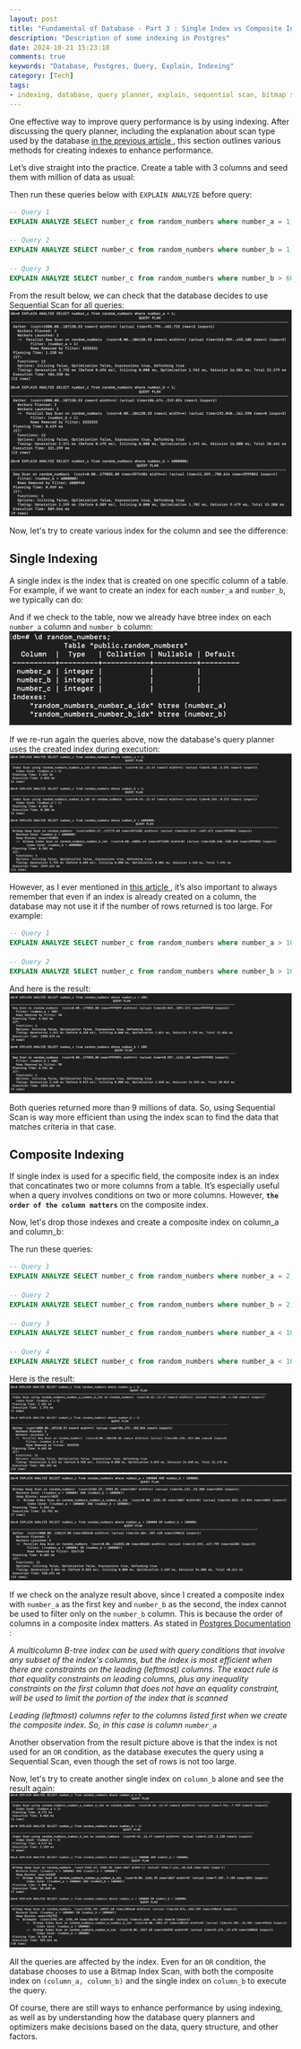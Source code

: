 ```yaml
---
layout: post
title: "Fundamental of Database - Part 3 : Single Index vs Composite Index"
description: "Description of some indexing in Postgres"
date: 2024-10-21 15:23:18
comments: true
keywords: "Database, Postgres, Query, Explain, Indexing"
category: [Tech]
tags:
- indexing, database, query planner, explain, sequential scan, bitmap scan, index scan
---
```


One effective way to improve query performance is by using indexing. After discussing the query planner, including the explanation about scan type used by the database <a href="https://ameliarahman.github.io/2024-10/Explain-Postgres" target="_top"> in the previous article </a>, this section outlines various methods for creating indexes to enhance performance.

Let’s dive straight into the practice.
Create a table with 3 columns and seed them with million of data as usual:
<script src="https://gist.github.com/ameliarahman/ccf0d74fc24ab2764783ec03750a5ca5.js"></script>

Then run these queries below with `EXPLAIN ANALYZE` before query:

```sql
-- Query 1
EXPLAIN ANALYZE SELECT number_c from random_numbers where number_a = 1;

-- Query 2
EXPLAIN ANALYZE SELECT number_c from random_numbers where number_b = 1;

-- Query 3
EXPLAIN ANALYZE SELECT number_c from random_numbers where number_b > 6000000;
```

From the result below, we can check that the database decides to use Sequential Scan for all queries:
![](../assets/img/indexing/single_index_result_0.png)

Now, let's try to create various index for the column and see the difference:

## Single Indexing
A single index is the index that is created on one specific column of a table.
For example, if we want to create an index for each `number_a` and `number_b`, we typically can do:
<script src="https://gist.github.com/ameliarahman/2dccde3545b12b740c15589f0a2578c8.js"></script>

And if we check to the table, now we already have btree index on each `number_a` column and `number_b` column:
![](../assets/img/indexing/single_index_result.png)

If we re-run again the queries above, now the database's query planner uses the created index during execution:
![](../assets/img/indexing/single_index_result_2.png)

However, as I ever mentioned in <a href="https://ameliarahman.github.io/2024-10/Explain-Postgres" target="_top"> this article </a>, it’s also important to always remember that even if an index is already created on a column, the database may not use it if the number of rows returned is too large. For example:

```sql
-- Query 1
EXPLAIN ANALYZE SELECT number_c from random_numbers where number_a > 100;

-- Query 2
EXPLAIN ANALYZE SELECT number_c from random_numbers where number_b > 100;
```
And here is the result:
![](../assets/img/indexing/single_index_result_3.png)

Both queries returned more than 9 millions of data. So, using Sequential Scan is way more efficient than using the index scan to find the data that matches criteria in that case.

## Composite Indexing
If single index is used for a specific field, the composite index is an index that concatinates two or more columns from a table. It’s especially useful when a query involves conditions on two or more columns. However, __`the order of the column matters`__ on the composite index.

Now, let's drop those indexes and create a composite index on column_a and column_b:
<script src="https://gist.github.com/ameliarahman/b2ead7827af6b82fcc66f49701b7ccb7.js"></script>

The run these queries:

```sql
-- Query 1
EXPLAIN ANALYZE SELECT number_c from random_numbers where number_a = 2;

-- Query 2
EXPLAIN ANALYZE SELECT number_c from random_numbers where number_b = 2;

-- Query 3
EXPLAIN ANALYZE SELECT number_c from random_numbers where number_a < 100000 AND number_b < 100000;

-- Query 4
EXPLAIN ANALYZE SELECT number_c from random_numbers where number_a < 100000 OR number_b < 100000;
```

Here is the result:
![](../assets/img/indexing/single_index_result_4.png)
![](../assets/img/indexing/single_index_result_5.png)


If we check on the analyze result above, since I created a composite index with `number_a` as the first key and `number_b` as the second, the index cannot be used to filter only on the `number_b` column. This is because the order of columns in a composite index matters. As stated in <a href="https://ameliarahman.github.io/2024-10/Explain-Postgres" target="_top"> Postgres Documentation </a>:

_A multicolumn B-tree index can be used with query conditions that involve any subset of the index's columns, but the index is most efficient when there are constraints on the leading (leftmost) columns. The exact rule is that equality constraints on leading columns, plus any inequality constraints on the first column that does not have an equality constraint, will be used to limit the portion of the index that is scanned_

_Leading (leftmost) columns refer to the columns listed first when we create the composite index. So, in this case is column `number_a`_

Another observation from the result picture above is that the index is not used for an `OR` condition, as the database executes the query using a Sequential Scan, even though the set of rows is not too large.

Now, let's try to create another single index on `column_b` alone and see the result again:
![](../assets/img/indexing/single_index_result_6.png)

All the queries are affected by the index. Even for an `OR` condition, the database chooses to use a Bitmap Index Scan, with both the composite index on `(column_a, column_b)` and the single index on `column_b` to execute the query.

Of course, there are still ways to enhance performance by using indexing, as well as by understanding how the database query planners and optimizers make decisions based on the data, query structure, and other factors.